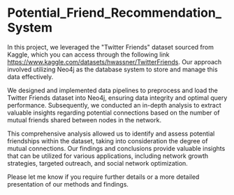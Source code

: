 # Potential_Friend_Recommendation_System
In this project, we leveraged the "Twitter Friends" dataset sourced from Kaggle, which you can access through the following link https://www.kaggle.com/datasets/hwassner/TwitterFriends.
Our approach involved utilizing Neo4j as the database system to store and manage this data effectively.

We designed and implemented data pipelines to preprocess and load the Twitter Friends dataset into Neo4j, ensuring data integrity and optimal query performance.
Subsequently, we conducted an in-depth analysis to extract valuable insights regarding potential connections based on the number of mutual friends shared between nodes in the network.

This comprehensive analysis allowed us to identify and assess potential friendships within the dataset, taking into consideration the degree of mutual connections.
Our findings and conclusions provide valuable insights that can be utilized for various applications, including network growth strategies, targeted outreach, and social network optimization.

Please let me know if you require further details or a more detailed presentation of our methods and findings.





